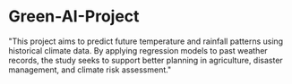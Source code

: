 # Green-AI-Project
"This project aims to predict future temperature and rainfall patterns using historical climate data. By applying regression models to past weather records, the study seeks to support better planning in agriculture, disaster management, and climate risk assessment."

